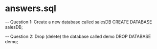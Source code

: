 # answers.sql
-- Question 1: Create a new database called salesDB
CREATE DATABASE salesDB;

-- Question 2: Drop (delete) the database called demo
DROP DATABASE demo;

